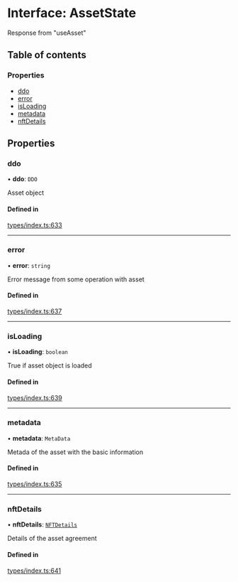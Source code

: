 # Interface: AssetState

Response from "useAsset"

## Table of contents

### Properties

- [ddo](AssetState.md#ddo)
- [error](AssetState.md#error)
- [isLoading](AssetState.md#isloading)
- [metadata](AssetState.md#metadata)
- [nftDetails](AssetState.md#nftdetails)

## Properties

### ddo

• **ddo**: `DDO`

Asset object

#### Defined in

[types/index.ts:633](https://github.com/nevermined-io/components-catalog/blob/dda3469/lib/src/types/index.ts#L633)

___

### error

• **error**: `string`

Error message from some operation with asset

#### Defined in

[types/index.ts:637](https://github.com/nevermined-io/components-catalog/blob/dda3469/lib/src/types/index.ts#L637)

___

### isLoading

• **isLoading**: `boolean`

True if asset object is loaded

#### Defined in

[types/index.ts:639](https://github.com/nevermined-io/components-catalog/blob/dda3469/lib/src/types/index.ts#L639)

___

### metadata

• **metadata**: `MetaData`

Metada of the asset with the basic information

#### Defined in

[types/index.ts:635](https://github.com/nevermined-io/components-catalog/blob/dda3469/lib/src/types/index.ts#L635)

___

### nftDetails

• **nftDetails**: [`NFTDetails`](NFTDetails.md)

Details of the asset agreement

#### Defined in

[types/index.ts:641](https://github.com/nevermined-io/components-catalog/blob/dda3469/lib/src/types/index.ts#L641)
